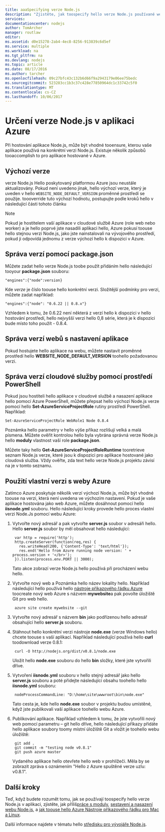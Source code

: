 ```yaml
---
title: aaaSpecifying verze Node.js
description: "Zjistěte, jak toospecify hello verze Node.js používané weby Azure a cloudové služby"
services: 
documentationcenter: nodejs
author: TomArcher
manager: routlaw
editor: 
ms.assetid: d0e15278-2ab4-4ec8-8256-913839c6d5ef
ms.service: multiple
ms.workload: na
ms.tgt_pltfrm: na
ms.devlang: nodejs
ms.topic: article
ms.date: 08/17/2016
ms.author: tarcher
ms.openlocfilehash: 09c27bfc43c132b6d66f9a2943179e06ee75bedc
ms.sourcegitcommit: 523283cc1b3c37c428e77850964dc1c33742c5f0
ms.translationtype: MT
ms.contentlocale: cs-CZ
ms.lasthandoff: 10/06/2017
---
```

# <a name="specifying-a-nodejs-version-in-an-azure-application"></a>Určení verze Node.js v aplikaci Azure
Při hostování aplikace Node.js, může být vhodné tooensure, kterou vaše aplikace používá na konkrétní verzi Node.js. Existuje několik způsobů tooaccomplish to pro aplikace hostované v Azure.

## <a name="default-versions"></a>Výchozí verze
verze Node.js Hello poskytovaný platformou Azure jsou neustále aktualizovány. Pokud není uvedeno jinak, hello výchozí verze, který je uveden v hello `WEBSITE_NODE_DEFAULT_VERSION` proměnné prostředí se použije. toooverride tuto výchozí hodnotu, postupujte podle kroků hello v následující části tohoto článku

> [!NOTE]
> Pokud je hostitelem vaší aplikace v cloudové službě Azure (role web nebo worker) a je hello poprvé jste nasadili aplikaci hello, Azure pokusí toouse hello stejnou verzi Node.js, jako jste nainstalovali na vývojového prostředí, pokud ji odpovídá jednomu z verze výchozí hello k dispozici v Azure.
>
>

## <a name="versioning-with-packagejson"></a>Správa verzí pomocí package.json
Můžete zadat hello verze Node.js toobe použít přidáním hello následující tooyour **package.json** souboru:

    "engines":{"node":version}

Kde *verze* je číslo toouse hello konkrétní verzi. Složitější podmínky pro verzi, můžete zadat například:

    "engines":{"node": "0.6.22 || 0.8.x"}

Vzhledem k tomu, že 0.6.22 není některá z verzí hello k dispozici v hello hostování prostředí, hello nejvyšší verzi hello 0,8 série, která je k dispozici bude místo toho použít - 0.8.4.

## <a name="versioning-websites-with-app-settings"></a>Správa verzí webů s nastavení aplikace
Pokud hostujete hello aplikace na webu, můžete nastavit proměnné prostředí hello **WEBSITE_NODE_DEFAULT_VERSION** toohello požadovanou verzi.

## <a name="versioning-cloud-services-with-powershell"></a>Správa verzí cloudové služby pomocí prostředí PowerShell
Pokud jsou hostiteli hello aplikace v cloudové službě a nasazení aplikace hello pomocí Azure PowerShell, můžete přepsat hello výchozí Node.js verze pomocí hello **Set-AzureServiceProjectRole** rutiny prostředí PowerShell. Například:

    Set-AzureServiceProjectRole WebRole1 Node 0.8.4

Poznámka hello parametry v hello výše příkaz rozlišují velká a malá písmena.  Můžete ověřit kontrolou hello byla vybrána správná verze Node.js hello **moduly** vlastnost vaší role **package.json**.

Můžete taky hello **Get-AzureServiceProjectRoleRuntime** tooretrieve seznam Node.js verze, které jsou k dispozici pro aplikace hostované jako cloudová služba.  Vždy ověřte, zda text hello verze Node.js projektu závisí na je v tomto seznamu.

## <a name="using-a-custom-version-with-azure-websites"></a>Použití vlastní verzi s weby Azure
Zatímco Azure poskytuje několik verzí výchozí Node.js, může být vhodné toouse na verzi, která není uvedena ve výchozím nastavení. Pokud je vaše aplikace hostována jako web Azure, můžete dosáhnout pomocí hello **iisnode.yml** souboru. Hello následující kroky provede hello proces vlastní verzi Node.Js pomocí webu Azure:

1. Vytvořte nový adresář a pak vytvořte **server.js** soubor v adresáři hello. Hello **server.js** soubor by měl obsahovat hello následující:

        var http = require('http');
        http.createServer(function(req,res) {
          res.writeHead(200, {'Content-Type': 'text/html'});
          res.end('Hello from Azure running node version: ' + process.version + '</br>');
        }).listen(process.env.PORT || 3000);

    Tato akce zobrazí verze Node.js hello používá při procházení webu hello.
2. Vytvořte nový web a Poznámka hello název lokality hello. Například následující hello používá hello [nástroje příkazového řádku Azure] toocreate nový web Azure s názvem **mywebsite**a pak povolte úložiště Git pro web hello.

        azure site create mywebsite --git
3. Vytvořte nový adresář s názvem **bin** jako podřízenou hello adresář obsahující hello **server.js** souboru.
4. Stáhnout hello konkrétní verzi nástroje **node.exe** (verze Windows hello) chcete toouse s vaší aplikací. Například následující používá hello **curl** toodownload verze 0.8.1:

        curl -O http://nodejs.org/dist/v0.8.1/node.exe

    Uložit hello **node.exe** souboru do hello **bin** složky, které jste vytvořili dříve.
5. Vytvoření **iisnode.yml** souboru v hello stejný adresář jako hello **server.js** souboru a poté přidejte následující obsahu toohello hello **iisnode.yml** souboru:

        nodeProcessCommandLine: "D:\home\site\wwwroot\bin\node.exe"

    Tato cesta je, kde hello **node.exe** soubor v projektu budou umístěné, když jste publikovali vaší aplikace toohello webu Azure.
6. Publikování aplikace. Například vzhledem k tomu, že jste vytvořili nový web pomocí parametru – git hello dříve, hello následující příkazy přidáte hello aplikace soubory toomy místní úložiště Git a vložit je toohello webu úložiště:

        git add .
        git commit -m "testing node v0.8.1"
        git push azure master

    Vydaného aplikace hello otevřete hello web v prohlížeči. Měla by se zobrazit zpráva s oznámením "Hello z Azure spuštěné verze uzlu: v0.8.1".

## <a name="next-steps"></a>Další kroky
Teď, když budete rozumět tomu, jak se používají toospecify hello verze Node.js v aplikaci, zjistěte, jak příliš[práce s moduly], [sestavení a nasazení webu Node.js](app-service-web/app-service-web-get-started-nodejs.md), a [jak toouse hello Azure Nástroje příkazového řádku pro Mac a Linux].

Další informace najdete v tématu hello [středisku pro vývojáře Node.js](https://azure.microsoft.com/develop/nodejs/).

[jak toouse hello Azure Nástroje příkazového řádku pro Mac a Linux]:cli-install-nodejs.md
[nástroje příkazového řádku Azure]:cli-install-nodejs.md
[práce s moduly]: nodejs-use-node-modules-azure-apps.md
[build and deploy a Node.js Web Site]: app-service-web/app-service-web-get-started-nodejs.md
